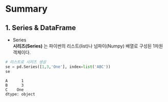 # Summary  

## 1. Series & DataFrame  

* Series  
**시리즈(Series)** 는 파이썬의 리스트(list)나 넘파이(Numpy) 배열로 구성된 1차원 객체이다.  

```Python
# 리스트로 시리즈 생성
se = pd.Series([1,3,'One'], index=list('ABC'))  
se  
```  

```
A      1  
B      3  
C    One  
dtype: object    
```

